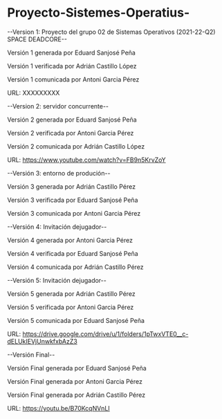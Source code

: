 # Proyecto-Sistemes-Operatius-

--Version 1: Proyecto del grupo 02 de Sistemas Operativos (2021-22-Q2)
SPACE DEADCORE--

Versión 1 generada por Eduard Sanjosé Peña

Versión 1 verificada por Adrián Castillo López

Versión 1 comunicada por Antoni Garcia Pérez

URL: XXXXXXXXX

--Version 2: servidor concurrente--

Versión 2 generada por Eduard Sanjosé Peña 

Versión 2 verificada por Antoni Garcia Pérez

Versión 2 comunicada por Adrián Castillo López

URL: https://www.youtube.com/watch?v=FB9n5KrvZoY


--Versión 3: entorno de produción--

 Versión 3 generada por Adrián Castillo Pérez
 
 Versión 3 verificada por Eduard Sanjosé Peña
 
 Versión 3 comunicada por Antoni Garcia Pérez

--Versión 4: Invitación dejugador--

 Versión 4 generada por Antoni Garcia Pérez
 
 Versión 4 verificada por Eduard Sanjosé Peña
 
 Versión 4 comunicada por Adrián Castillo Pérez
 
--Versión 5: Invitación dejugador--

 Versión 5 generada por Adrián Castillo Pérez
 
 Versión 5 verificada por Antoni Garcia Pérez
 
 Versión 5 comunicada por Eduard Sanjosé Peña
 
 URL: https://drive.google.com/drive/u/1/folders/1pTwxVTE0__c-dELUkIEVjUnwkfxbAzZ3
 
 --Versión Final--
 
 Versión Final generada por Eduard Sanjosé Peña
 
 Versión Final generada por Antoni Garcia Pérez
 
  Versión Final generada por Adrián Castillo Pérez
  
  URL: https://youtu.be/B70KcqNVnLI
